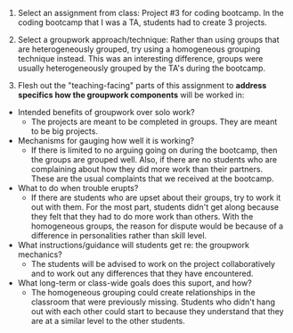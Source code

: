 1. Select an assignment from class: Project #3 for coding bootcamp. In the coding bootcamp that I was a TA, students had to create 3 projects.

2. Select a groupwork approach/technique: Rather than using groups that are heterogeneously grouped, try using a homogeneous grouping technique instead. This was an interesting difference, groups were usually heterogeneously grouped by the TA's during the bootcamp.

4. Flesh out the "teaching-facing" parts of this assignment to **address specifics how the groupwork components** will be worked in:
* Intended benefits of groupwork over solo work?
  * The projects are meant to be completed in groups. They are meant to be big projects. 
* Mechanisms for gauging how well it is working?
  * If there is limited to no arguing going on during the bootcamp, then the groups are grouped well. Also, if there are no students who are complaining about how they did more work than their partners. These are the usual complaints that we received at the bootcamp. 
* What to do when trouble erupts?
  * If there are students who are upset about their groups, try to work it out with them. For the most part, students didn't get along because they felt that they had to do more work than others. With the homogeneous groups, the reason for dispute would be because of a difference in personalities rather than skill level.  
* What instructions/guidance will students get re: the groupwork mechanics?
  * The students will be advised to work on the project collaboratively and to work out any differences that they have encountered.
* What long-term or class-wide goals does this suport, and how?
  * The homogeneous grouping could create relationships in the classroom that were previously missing. Students who didn't hang out with each other could start to because they understand that they are at a similar level to the other students.
